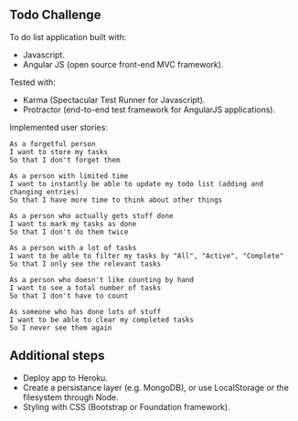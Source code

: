 ## Todo Challenge

To do list application built with:
* Javascript.
* Angular JS (open source front-end MVC framework).

Tested with:
* Karma (Spectacular Test Runner for Javascript).
* Protractor (end-to-end test framework for AngularJS applications).

Implemented user stories:

```
As a forgetful person
I want to store my tasks
So that I don't forget them

As a person with limited time
I want to instantly be able to update my todo list (adding and changing entries)
So that I have more time to think about other things

As a person who actually gets stuff done
I want to mark my tasks as done
So that I don't do them twice

As a person with a lot of tasks
I want to be able to filter my tasks by "All", "Active", "Complete"
So that I only see the relevant tasks

As a person who doesn't like counting by hand
I want to see a total number of tasks
So that I don't have to count

As someone who has done lots of stuff
I want to be able to clear my completed tasks
So I never see them again
```


## Additional steps

* Deploy app to Heroku.
* Create a persistance layer (e.g. MongoDB), or use LocalStorage or the filesystem through Node.
* Styling with CSS (Bootstrap or Foundation framework).
